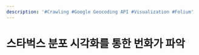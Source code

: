```yaml
---
description: '#Crawling #Google Geocoding API #Visualization #Folium'
---
```


# 스타벅스 분포 시각화를 통한 번화가 파악

<figure><img src="../../../.gitbook/assets/스타벅스 분포 시각화를 통한 번화가 파악_페이지_01.jpg" alt=""><figcaption></figcaption></figure>

<figure><img src="../../../.gitbook/assets/스타벅스 분포 시각화를 통한 번화가 파악_페이지_02.jpg" alt=""><figcaption></figcaption></figure>

<figure><img src="../../../.gitbook/assets/스타벅스 분포 시각화를 통한 번화가 파악_페이지_03.jpg" alt=""><figcaption></figcaption></figure>

<figure><img src="../../../.gitbook/assets/스타벅스 분포 시각화를 통한 번화가 파악_페이지_04.jpg" alt=""><figcaption></figcaption></figure>

<figure><img src="../../../.gitbook/assets/스타벅스 분포 시각화를 통한 번화가 파악_페이지_05.jpg" alt=""><figcaption></figcaption></figure>

<figure><img src="../../../.gitbook/assets/스타벅스 분포 시각화를 통한 번화가 파악_페이지_06.jpg" alt=""><figcaption></figcaption></figure>

<figure><img src="../../../.gitbook/assets/스타벅스 분포 시각화를 통한 번화가 파악_페이지_07.jpg" alt=""><figcaption></figcaption></figure>

<figure><img src="../../../.gitbook/assets/스타벅스 분포 시각화를 통한 번화가 파악_페이지_08.jpg" alt=""><figcaption></figcaption></figure>

<figure><img src="../../../.gitbook/assets/스타벅스 분포 시각화를 통한 번화가 파악_페이지_09.jpg" alt=""><figcaption></figcaption></figure>

<figure><img src="../../../.gitbook/assets/스타벅스 분포 시각화를 통한 번화가 파악_페이지_10.jpg" alt=""><figcaption></figcaption></figure>

<figure><img src="../../../.gitbook/assets/스타벅스 분포 시각화를 통한 번화가 파악_페이지_11.jpg" alt=""><figcaption></figcaption></figure>

<figure><img src="../../../.gitbook/assets/스타벅스 분포 시각화를 통한 번화가 파악_페이지_12.jpg" alt=""><figcaption></figcaption></figure>

<figure><img src="../../../.gitbook/assets/스타벅스 분포 시각화를 통한 번화가 파악_페이지_13.jpg" alt=""><figcaption></figcaption></figure>

<figure><img src="../../../.gitbook/assets/스타벅스 분포 시각화를 통한 번화가 파악_페이지_14.jpg" alt=""><figcaption></figcaption></figure>

<figure><img src="../../../.gitbook/assets/스타벅스 분포 시각화를 통한 번화가 파악_페이지_15.jpg" alt=""><figcaption></figcaption></figure>

<figure><img src="../../../.gitbook/assets/스타벅스 분포 시각화를 통한 번화가 파악_페이지_16.jpg" alt=""><figcaption></figcaption></figure>

<figure><img src="../../../.gitbook/assets/스타벅스 분포 시각화를 통한 번화가 파악_페이지_17.jpg" alt=""><figcaption></figcaption></figure>
